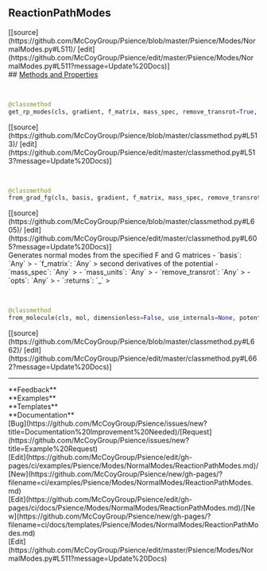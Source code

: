## <a id="Psience.Modes.NormalModes.ReactionPathModes">ReactionPathModes</a> 

<div class="docs-source-link" markdown="1">
[[source](https://github.com/McCoyGroup/Psience/blob/master/Psience/Modes/NormalModes.py#L511)/
[edit](https://github.com/McCoyGroup/Psience/edit/master/Psience/Modes/NormalModes.py#L511?message=Update%20Docs)]
</div>









<div class="collapsible-section">
 <div class="collapsible-section collapsible-section-header" markdown="1">
## <a class="collapse-link" data-toggle="collapse" href="#methods" markdown="1"> Methods and Properties</a> <a class="float-right" data-toggle="collapse" href="#methods"><i class="fa fa-chevron-down"></i></a>
 </div>
 <div class="collapsible-section collapsible-section-body collapse show" id="methods" markdown="1">
 
<a id="Psience.Modes.NormalModes.ReactionPathModes.get_rp_modes" class="docs-object-method">&nbsp;</a> 
```python
@classmethod
get_rp_modes(cls, gradient, f_matrix, mass_spec, remove_transrot=True, dimensionless=False, mass_weighted=None, zero_freq_cutoff=None, return_gmatrix=False, projector=None, zero_gradient_cutoff=None): 
```
<div class="docs-source-link" markdown="1">
[[source](https://github.com/McCoyGroup/Psience/blob/master/classmethod.py#L513)/
[edit](https://github.com/McCoyGroup/Psience/edit/master/classmethod.py#L513?message=Update%20Docs)]
</div>


<a id="Psience.Modes.NormalModes.ReactionPathModes.from_grad_fg" class="docs-object-method">&nbsp;</a> 
```python
@classmethod
from_grad_fg(cls, basis, gradient, f_matrix, mass_spec, remove_transrot=True, dimensionless=False, zero_freq_cutoff=None, mass_weighted=None, origin=None, projector=None, zero_gradient_cutoff=None, **opts): 
```
<div class="docs-source-link" markdown="1">
[[source](https://github.com/McCoyGroup/Psience/blob/master/classmethod.py#L605)/
[edit](https://github.com/McCoyGroup/Psience/edit/master/classmethod.py#L605?message=Update%20Docs)]
</div>
Generates normal modes from the specified F and G matrices
  - `basis`: `Any`
    > 
  - `f_matrix`: `Any`
    > second derivatives of the potential
  - `mass_spec`: `Any`
    > 
  - `mass_units`: `Any`
    > 
  - `remove_transrot`: `Any`
    > 
  - `opts`: `Any`
    > 
  - `:returns`: `_`
    >


<a id="Psience.Modes.NormalModes.ReactionPathModes.from_molecule" class="docs-object-method">&nbsp;</a> 
```python
@classmethod
from_molecule(cls, mol, dimensionless=False, use_internals=None, potential_derivatives=None, project_transrot=True, zero_freq_cutoff=None, masses=None, zero_gradient_cutoff=None, **opts): 
```
<div class="docs-source-link" markdown="1">
[[source](https://github.com/McCoyGroup/Psience/blob/master/classmethod.py#L662)/
[edit](https://github.com/McCoyGroup/Psience/edit/master/classmethod.py#L662?message=Update%20Docs)]
</div>
 </div>
</div>












---


<div markdown="1" class="text-secondary">
<div class="container">
  <div class="row">
   <div class="col" markdown="1">
**Feedback**   
</div>
   <div class="col" markdown="1">
**Examples**   
</div>
   <div class="col" markdown="1">
**Templates**   
</div>
   <div class="col" markdown="1">
**Documentation**   
</div>
   <div class="col" markdown="1">
   
</div>
   <div class="col" markdown="1">
   
</div>
   <div class="col" markdown="1">
   
</div>
</div>
  <div class="row">
   <div class="col" markdown="1">
[Bug](https://github.com/McCoyGroup/Psience/issues/new?title=Documentation%20Improvement%20Needed)/[Request](https://github.com/McCoyGroup/Psience/issues/new?title=Example%20Request)   
</div>
   <div class="col" markdown="1">
[Edit](https://github.com/McCoyGroup/Psience/edit/gh-pages/ci/examples/Psience/Modes/NormalModes/ReactionPathModes.md)/[New](https://github.com/McCoyGroup/Psience/new/gh-pages/?filename=ci/examples/Psience/Modes/NormalModes/ReactionPathModes.md)   
</div>
   <div class="col" markdown="1">
[Edit](https://github.com/McCoyGroup/Psience/edit/gh-pages/ci/docs/Psience/Modes/NormalModes/ReactionPathModes.md)/[New](https://github.com/McCoyGroup/Psience/new/gh-pages/?filename=ci/docs/templates/Psience/Modes/NormalModes/ReactionPathModes.md)   
</div>
   <div class="col" markdown="1">
[Edit](https://github.com/McCoyGroup/Psience/edit/master/Psience/Modes/NormalModes.py#L511?message=Update%20Docs)   
</div>
   <div class="col" markdown="1">
   
</div>
   <div class="col" markdown="1">
   
</div>
   <div class="col" markdown="1">
   
</div>
</div>
</div>
</div>
